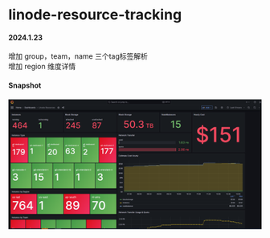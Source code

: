 # linode-resource-tracking


#### 2024.1.23
增加 group，team，name 三个tag标签解析 </br>
增加 region 维度详情 </br>



#### Snapshot
<img src="snapshot.png">